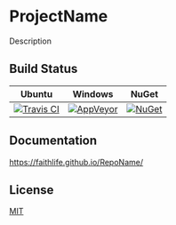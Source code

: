 # ProjectName

Description

## Build Status

Ubuntu | Windows | NuGet
--- | --- | ---
[![Travis CI](https://img.shields.io/travis/Faithlife/RepoName/master.svg)](https://travis-ci.org/Faithlife/RepoName) | [![AppVeyor](https://img.shields.io/appveyor/ci/Faithlife/reponame/master.svg)](https://ci.appveyor.com/project/Faithlife/reponame) | [![NuGet](https://img.shields.io/nuget/v/ProjectName.svg)](https://www.nuget.org/packages/ProjectName)

## Documentation

https://faithlife.github.io/RepoName/

## License

[MIT](LICENSE)
